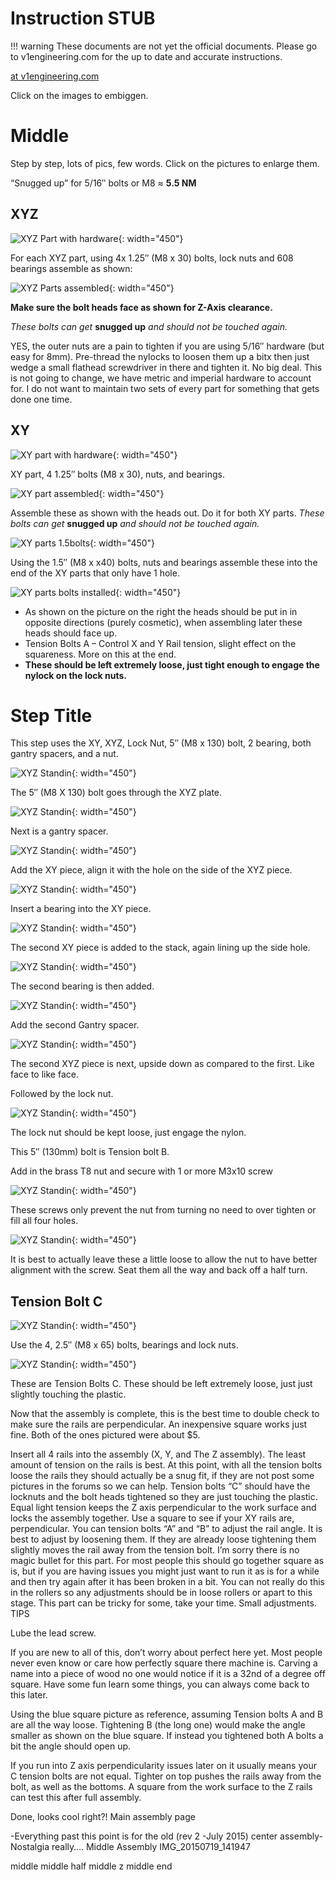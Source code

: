 # Instruction STUB

!!! warning
    These documents are not yet the official documents. Please go to v1engineering.com for the up to date and accurate
    instructions.

[at v1engineering.com](https://www.v1engineering.com/assemble/middle/)

Click on the images to embiggen.

# Middle
Step by step, lots of pics, few words. Click on the pictures to enlarge them.

“Snugged up” for 5/16″ bolts or M8 ≈ **5.5 NM**

## XYZ 

![XYZ Part with hardware](https://www.v1engineering.com/wp-content/uploads/2018/10/IMG_20181030_1556122.jpg){: width="450"}


For each XYZ part, using 4x 1.25″ (M8 x 30) bolts, lock nuts and 608 bearings assemble as shown:

![XYZ Parts assembled](https://www.v1engineering.com/wp-content/uploads/2018/10/IMG_20181030_1616102.jpg){: width="450"}


**Make sure the bolt heads face as shown for Z-Axis clearance.**

*These bolts can get* **snugged up** *and should not be touched again.*

YES, the outer nuts are a pain to tighten if you are using 5/16″ hardware (but easy for 8mm).  Pre-thread the nylocks to loosen them up a bitx then just wedge a small flathead screwdriver in there and tighten it. No big deal. This is not going to change, we have metric and imperial hardware to account for. I do not want to maintain two sets of every part for something that gets done one time.
 

## XY

![XY part with hardware](https://www.v1engineering.com/wp-content/uploads/2018/10/IMG_20181030_1557382.jpg){: width="450"}

XY part, 4 1.25″ bolts (M8 x 30), nuts, and bearings.

![XY part assembled](https://www.v1engineering.com/wp-content/uploads/2018/10/IMG_20181030_1616412.jpg){: width="450"}

Assemble these as shown with the heads out.
Do it for both XY parts.
*These bolts can get* **snugged up** *and should not be touched again.*
 

![XY parts 1.5bolts](https://www.v1engineering.com/wp-content/uploads/2018/10/IMG_20181030_1626022.jpg){: width="450"}
	
Using the 1.5″ (M8 x x40) bolts, nuts and bearings assemble these into the end of the XY parts that only have 1 hole.

![XY parts bolts installed](https://www.v1engineering.com/wp-content/uploads/2018/10/IMG_20181030_163158.jpg){: width="450"}

- As shown on the picture on the right the heads should be put in in opposite directions (purely cosmetic), when assembling later these heads should face up.
- Tension Bolts A – Control X and Y Rail tension, slight effect on the squareness. More on this at the end.
- **These should be left extremely loose, just tight enough to engage the nylock on the lock nuts.**
 

# Step Title
	
 
This step uses the XY, XYZ, Lock Nut, 5″  (M8 x 130) bolt, 2 bearing, both gantry spacers, and a nut.

![XYZ Standin](https://www.v1engineering.com/wp-content/uploads/2018/10/IMG_20181030_1828372-400x307.jpg){: width="450"}

The 5″ (M8 X 130) bolt goes through the XYZ plate.

![XYZ Standin](https://www.v1engineering.com/wp-content/uploads/2018/10/IMG_20181030_1828372-400x307.jpg){: width="450"}

Next is a gantry spacer.
 

![XYZ Standin](https://www.v1engineering.com/wp-content/uploads/2018/10/IMG_20181030_1828372-400x307.jpg){: width="450"}
	
Add the XY piece, align it with the hole on the side of the XYZ piece.

![XYZ Standin](https://www.v1engineering.com/wp-content/uploads/2018/10/IMG_20181030_1828372-400x307.jpg){: width="450"}

Insert a bearing into the XY piece.

![XYZ Standin](https://www.v1engineering.com/wp-content/uploads/2018/10/IMG_20181030_1828372-400x307.jpg){: width="450"}

The second XY piece is added to the stack, again lining up the side hole.

![XYZ Standin](https://www.v1engineering.com/wp-content/uploads/2018/10/IMG_20181030_1828372-400x307.jpg){: width="450"}

The second bearing is then added.

![XYZ Standin](https://www.v1engineering.com/wp-content/uploads/2018/10/IMG_20181030_1828372-400x307.jpg){: width="450"}

 

	

Add the second Gantry spacer.

![XYZ Standin](https://www.v1engineering.com/wp-content/uploads/2018/10/IMG_20181030_1828372-400x307.jpg){: width="450"}

The second XYZ piece is next, upside down as compared to the first. Like face to like face.

Followed by the lock nut.

![XYZ Standin](https://www.v1engineering.com/wp-content/uploads/2018/10/IMG_20181030_1828372-400x307.jpg){: width="450"}

The lock nut should be kept loose, just engage the nylon.

This 5″ (130mm) bolt is Tension bolt B.
 

 	

 Add in the brass T8 nut and secure with 1 or more M3x10 screw

![XYZ Standin](https://www.v1engineering.com/wp-content/uploads/2018/10/IMG_20181030_1828372-400x307.jpg){: width="450"}

These screws only prevent the nut from turning no need to over tighten or fill all four holes.

![XYZ Standin](https://www.v1engineering.com/wp-content/uploads/2018/10/IMG_20181030_1828372-400x307.jpg){: width="450"}

It is best to actually leave these a little loose to allow the nut to have better alignment with the screw. Seat them all the way and back off a half turn.
 

## Tension Bolt C

![XYZ Standin](https://www.v1engineering.com/wp-content/uploads/2018/10/IMG_20181030_1828372-400x307.jpg){: width="450"}

Use the 4, 2.5″ (M8 x 65) bolts, bearings and lock nuts.

![XYZ Standin](https://www.v1engineering.com/wp-content/uploads/2018/10/IMG_20181030_1828372-400x307.jpg){: width="450"}

These are Tension Bolts C.
These should be left extremely loose, just just slightly touching the plastic.
 

Now that the assembly is complete, this is the best time to double check to make sure the rails are perpendicular.
An inexpensive square works just fine.
Both of the ones pictured were about $5.
 

 	

Insert all 4 rails into the assembly  (X, Y, and The Z assembly).
The least amount of tension on the rails is best.
At this point, with all the tension bolts loose the rails they should actually be a snug fit, if they are not post some pictures in the forums so we can help.
Tension bolts “C” should have the locknuts and the bolt heads tightened so they are just touching the plastic. Equal light tension keeps the Z axis perpendicular to the work surface and locks the assembly together.
Use a square to see if your XY rails are, perpendicular.
You can tension bolts “A” and “B” to adjust the rail angle. It is best to adjust by loosening them. If they are already loose tightening them slightly moves the rail away from the tension bolt.
I’m sorry there is no magic bullet for this part. For most people this should go together square as is, but if you are having issues you might just want to run it as is for a while and then try again after it has been broken in a bit. You can not really do this in the rollers so any adjustments should be in loose rollers or apart to this stage.
This part can be tricky for some, take your time. Small adjustments.
TIPS

Lube the lead screw.

If you are new to all of this, don’t worry about perfect here yet. Most people never even know or care how perfectly square there machine is. Carving a name into a piece of wood no one would notice if it is a 32nd of a degree off square. Have some fun learn some things, you can always come back to this later.

Using the blue square picture as reference, assuming Tension bolts A and B are all the way loose. Tightening B (the long one) would make the angle smaller as shown on the blue square. If instead you tightened both A bolts a bit the angle should open up.

If you run into Z axis perpendicularity issues later on it usually means your C tension bolts are not equal. Tighter on top pushes the rails away from the bolt, as well as the bottoms. A square from the work surface to the Z rails can test this after full assembly.

 

Done, looks cool right?!
Main assembly page

 

 

 

 

-Everything past this point is for the old (rev 2 -July 2015) center assembly- Nostalgia really….
Middle Assembly
IMG_20150719_141947

middle middle half middle z middle end
